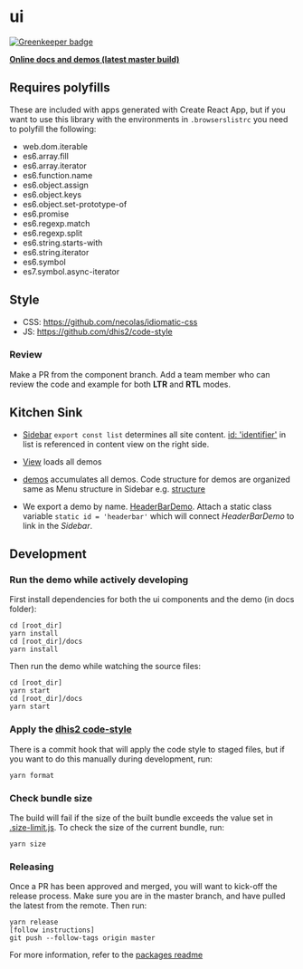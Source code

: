 # ui

[![Greenkeeper
badge](https://badges.greenkeeper.io/dhis2/ui.svg)](https://greenkeeper.io/)

**[Online docs and demos (latest master
build)](https://d2-ci.github.io/ui/)**

## Requires polyfills

These are included with apps generated with Create React App, but if you
want to use this library with the environments in `.browserslistrc` you
need to polyfill the following:

-   web.dom.iterable
-   es6.array.fill
-   es6.array.iterator
-   es6.function.name
-   es6.object.assign
-   es6.object.keys
-   es6.object.set-prototype-of
-   es6.promise
-   es6.regexp.match
-   es6.regexp.split
-   es6.string.starts-with
-   es6.string.iterator
-   es6.symbol
-   es7.symbol.async-iterator

## Style

-   CSS: https://github.com/necolas/idiomatic-css
-   JS: https://github.com/dhis2/code-style

### Review

Make a PR from the component branch. Add a team member who can review
the code and example for both **LTR** and **RTL** modes.

## Kitchen Sink

-   [Sidebar](https://github.com/dhis2/ui/blob/master/docs/src/Sidebar/index.js)
    `export const list` determines all site content. [id:
    'identifier'](https://github.com/dhis2/ui/blob/master/docs/src/Sidebar/index.js#L18)
    in list is referenced in content view on the right side.

-   [View](https://github.com/dhis2/ui/blob/master/docs/src/View/index.js)
    loads all demos

-   [demos](https://github.com/dhis2/ui/blob/master/docs/src/demos/index.js)
    accumulates all demos. Code structure for demos are organized same
    as Menu structure in Sidebar e.g.
    [structure](https://github.com/dhis2/ui/tree/master/docs/src/demos)

-   We export a demo by name.
    [HeaderBarDemo](https://github.com/dhis2/ui/blob/master/docs/src/demos/Organisms/HeaderBar/index.js).
    Attach a static class variable `static id = 'headerbar'` which will
    connect _HeaderBarDemo_ to link in the _Sidebar_.

## Development

### Run the demo while actively developing

First install dependencies for both the ui components and the demo (in docs folder):

```
cd [root_dir]
yarn install
cd [root_dir]/docs
yarn install
```

Then run the demo while watching the source files:

```
cd [root_dir]
yarn start
cd [root_dir]/docs
yarn start
```

### Apply the [dhis2 code-style](https://github.com/dhis2/cli-style)

There is a commit hook that will apply the code style to staged files, but if you want to do this manually during development, run:

```
yarn format
```

### Check bundle size

The build will fail if the size of the built bundle exceeds the value set in [.size-limit.js](./.size-limit.js). To check the size of the current bundle, run:

```
yarn size
```

### Releasing

Once a PR has been approved and merged, you will want to kick-off the release process. Make sure you are in the master branch, and have pulled the latest from the remote. Then run:

```
yarn release
[follow instructions]
git push --follow-tags origin master
```

For more information, refer to the [packages readme](https://github.com/dhis2/cli-packages#release-and-generate-changelogmd-tags-etc)
